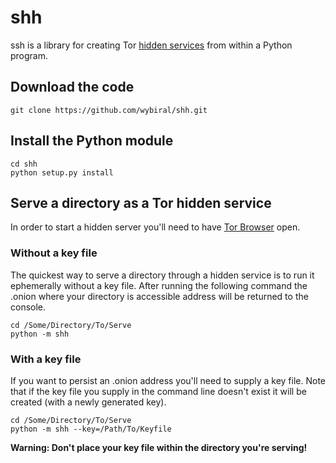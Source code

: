 # shh

ssh is a library for creating Tor [hidden services](https://www.torproject.org/docs/hidden-services.html.en) from within a Python program.

## Download the code

```git clone https://github.com/wybiral/shh.git```

## Install the Python module

```
cd shh
python setup.py install
```

## Serve a directory as a Tor hidden service

In order to start a hidden server you'll need to have [Tor Browser](https://www.torproject.org/projects/torbrowser.html.en#downloads) open.

### Without a key file
The quickest way to serve a directory through a hidden service is to run it ephemerally without a key file. After running the following command the .onion where your directory is accessible address will be returned to the console.
```
cd /Some/Directory/To/Serve
python -m shh
```

### With a key file
If you want to persist an .onion address you'll need to supply a key file. Note that if the key file you supply in the command line doesn't exist it will be created (with a newly generated key).
```
cd /Some/Directory/To/Serve
python -m shh --key=/Path/To/Keyfile
```
**Warning: Don't place your key file within the directory you're serving!**
